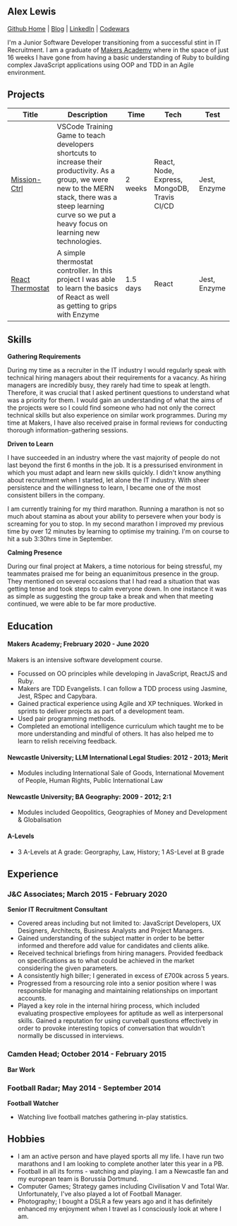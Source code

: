 ## Alex Lewis

[Github Home](https://github.com/AlexLewis10) | [Blog](https://medium.com/@alexlewis374) | [LinkedIn](https://www.linkedin.com/in/alex-lewis-022761a8/) | [Codewars](https://www.codewars.com/users/ALJALE)

I'm a Junior Software Developer transitioning from a successful stint in IT Recruitment. I am a graduate of [Makers Academy](https://makers.tech/) where in the space of just 16 weeks I have gone from having a basic understanding of Ruby to building complex JavaScript applications using OOP and TDD in an Agile environment.



## Projects

| Title | Description | Time | Tech | Test |
|-------|------|------|------|------|
|[Mission-Ctrl](https://github.com/AlexLewis10/mission-ctrl) | VSCode Training Game to teach developers shortcuts to increase their productivity. As a group, we were new to the MERN stack, there was a steep learning curve so we put a heavy focus on learning new technologies. | 2 weeks | React, Node, Express, MongoDB, Travis CI/CD | Jest, Enzyme |
|[React Thermostat](https://github.com/AlexLewis10/react-thermostat) | A simple thermostat controller. In this project I was able to learn the basics of React as well as getting to grips with Enzyme | 1.5 days | React | Jest, Enzyme|


## Skills

**Gathering Requirements**

During my time as a recruiter in the IT industry I would regularly speak with technical hiring managers about their requirements for a vacancy. As hiring managers are incredibly busy, they rarely had time to speak at length. Therefore, it was crucial that I asked pertinent questions to understand what was a priority for them. I would gain an understanding of what the aims of the projects were so I could find someone who had not only the correct technical skills but also experience on similar work programmes. During my time at Makers, I have also received praise in formal reviews for conducting thorough information-gathering sessions.

**Driven to Learn**

I have succeeded in an industry where the vast majority of people do not last beyond the first 6 months in the job. It is a pressurised environment in which you must adapt and learn new skills quickly. I didn't know anything about recruitment when I started, let alone the IT industry. With sheer persistence and the willingness to learn, I became one of the most consistent billers in the company.

I am currently training for my third marathon. Running a marathon is not so much about stamina as about your ability to persevere when your body is screaming for you to stop. In my second marathon I improved my previous time by over 12 minutes by learning to optimise my training. I'm on course to hit a sub 3:30hrs time in September.


**Calming Presence**

During our final project at Makers, a time notorious for being stressful, my teammates praised me for being an equanimitous presence in the group. They mentioned on several occasions that I had read a situation that was getting tense and took steps to calm everyone down. In one instance it was as simple as suggesting the group take a break and when that meeting continued, we were able to be far more productive.

## Education

#### Makers Academy; Frebruary 2020 - June 2020

Makers is an intensive software development course.

- Focussed on OO principles while developing in JavaScript, ReactJS and Ruby.
- Makers are TDD Evangelists. I can follow a TDD process using Jasmine, Jest, RSpec and Capybara.
- Gained practical experience using Agile and XP techniques. Worked in sprints to deliver projects as part of a  development team.
- Used pair programming methods.
- Completed an emotional intelligence curriculum which taught me to be more understanding and mindful of others. It has also helped me to learn to relish receiving feedback.


#### Newcastle University; LLM International Legal Studies: 2012 - 2013; Merit

- Modules including International Sale of Goods, International Movement of People, Human Rights, Public International Law

#### Newcastle University; BA Geography: 2009 - 2012; 2:1

- Modules included Geopolitics, Geographies of Money and Development & Globalisation

#### A-Levels

- 3 A-Levels at A grade: Georgraphy, Law, History; 1 AS-Level at B grade

## Experience

### J&C Associates; March 2015 - February 2020 
**Senior IT Recruitment Consultant**
- Covered areas including but not limited to: JavaScript Developers, UX Designers, Architects, Business Analysts and Project Managers.
- Gained understanding of the subject matter in order to be better informed and therefore add value for candidates and clients alike.
- Received technical briefings from hiring managers. Provided feedback on specifications as to what could be achieved in the market considering the given parameters.
- A consistently high biller; I generated in excess of £700k across 5 years.
- Progressed from a resourcing role into a senior position where I was responsible for managing and maintaining relationships on important accounts.
- Played a key role in the internal hiring process, which included evaluating prospective employees for aptitude as well as interpersonal skills. Gained a reputation for using curveball questions effectively in order to provoke interesting topics of conversation that wouldn't normally be discussed in interviews.


### Camden Head; October 2014 - February 2015
**Bar Work**

### Football Radar; May 2014 - September 2014   
**Football Watcher**
- Watching live football matches gathering in-play statistics.

## Hobbies

- I am an active person and have played sports all my life. I have run two marathons and I am looking to complete another later this year in a PB.
- Football in all its forms - watching and playing. I am a Newcastle fan and my european team is Borussia Dortmund.
- Computer Games; Strategy games including Civilisation V and Total War. Unfortunately, I've also played a lot of Football Manager.
- Photography; I bought a DSLR a few years ago and it has definitely enhanced my enjoyment when I travel as I consciously look at where I am.
